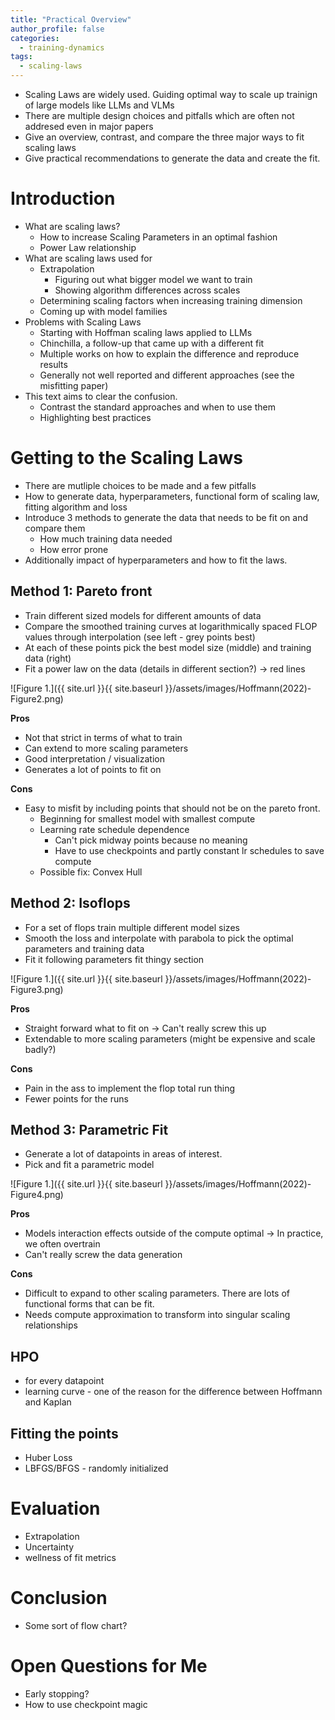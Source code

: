 ```yaml
---
title: "Practical Overview"
author_profile: false
categories:
  - training-dynamics
tags:
  - scaling-laws
---
```


- Scaling Laws are widely used. Guiding optimal way to scale up trainign of large models like LLMs and VLMs
- There are multiple design choices and pitfalls which are often not addresed even in major papers
- Give an overview, contrast, and compare the three major ways to fit scaling laws 
- Give practical recommendations to generate the data and create the fit.

# Introduction
- What are scaling laws?
	- How to increase Scaling Parameters in an optimal fashion
	- Power Law relationship
- What are scaling laws used for
  - Extrapolation
    - Figuring out what bigger model we want to train
    - Showing algorithm differences across scales
  - Determining scaling factors when increasing training dimension
  - Coming up with model families
- Problems with Scaling Laws
  - Starting with Hoffman scaling laws applied to LLMs
  - Chinchilla, a follow-up that came up with a different fit
  - Multiple works on how to explain the difference and reproduce results
  - Generally not well reported and different approaches (see the misfitting paper)
- This text aims to clear the confusion. 
  - Contrast the standard approaches and when to use them
  - Highlighting best practices


# Getting to the Scaling Laws
- There are mutliple choices to be made and a few pitfalls
- How to generate data, hyperparameters, functional form of scaling law, fitting algorithm and loss
- Introduce 3 methods to generate the data that needs to be fit on and compare them
  - How much training data needed
  - How error prone
- Additionally impact of hyperparameters and how to fit the laws.

## Method 1: Pareto front
- Train different sized models for different amounts of data
- Compare the smoothed training curves at logarithmically spaced FLOP values through interpolation (see left - grey points best)
- At each of these points pick the best model size (middle) and training data (right)
- Fit a power law on the data (details in different section?) -> red lines

![Figure 1.]({{ site.url }}{{ site.baseurl }}/assets/images/Hoffmann(2022)-Figure2.png)

**Pros**
- Not that strict in terms of what to train
- Can extend to more scaling parameters
- Good interpretation / visualization
- Generates a lot of points to fit on
  
**Cons**
- Easy to misfit by including points that should not be on the pareto front. 
	- Beginning for smallest model with smallest compute
  - Learning rate schedule dependence
    - Can't pick midway points because no meaning
    - Have to use checkpoints and partly constant lr schedules to save compute
  - Possible fix: Convex Hull

## Method 2: Isoflops
- For a set of flops train multiple different model sizes
- Smooth the loss and interpolate with parabola to pick the optimal parameters and training data
- Fit it following parameters fit thingy section


![Figure 1.]({{ site.url }}{{ site.baseurl }}/assets/images/Hoffmann(2022)-Figure3.png)

**Pros**
- Straight forward what to fit on -> Can't really screw this up
- Extendable to more scaling parameters (might be expensive and scale badly?)

**Cons**
- Pain in the ass to implement the flop total run thing
- Fewer points for the runs

## Method 3: Parametric Fit
- Generate a lot of datapoints in areas of interest.
- Pick and fit a parametric model

![Figure 1.]({{ site.url }}{{ site.baseurl }}/assets/images/Hoffmann(2022)-Figure4.png)

**Pros**
- Models interaction effects outside of the compute optimal -> In practice, we often overtrain
- Can't really screw the data generation

**Cons**
- Difficult to expand to other scaling parameters. There are lots of functional forms that can be fit.
- Needs compute approximation to transform into singular scaling relationships
  

## HPO
- for every datapoint
- learning curve - one of the reason for the difference between Hoffmann and Kaplan

## Fitting the points
- Huber Loss
- LBFGS/BFGS - randomly initialized

# Evaluation
- Extrapolation
- Uncertainty
- wellness of fit metrics

# Conclusion
- Some sort of flow chart?


# Open Questions for Me
- Early stopping?
- How to use checkpoint magic 